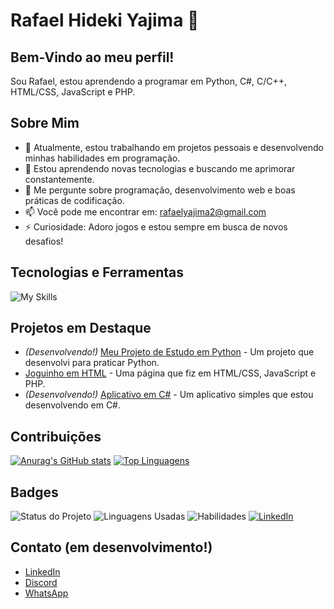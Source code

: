 # Rafael Hideki Yajima 👋

## Bem-Vindo ao meu perfil!
Sou Rafael, estou aprendendo a programar em Python, C#, C/C++, HTML/CSS, JavaScript e PHP.

## Sobre Mim
- 🔭 Atualmente, estou trabalhando em projetos pessoais e desenvolvendo minhas habilidades em programação.
- 🌱 Estou aprendendo novas tecnologias e buscando me aprimorar constantemente.
- 💬 Me pergunte sobre programação, desenvolvimento web e boas práticas de codificação.
- 📫 Você pode me encontrar em: [rafaelyajima2@gmail.com](mailto:rafaelyajima2@gmail.com)
- ⚡ Curiosidade: Adoro jogos e estou sempre em busca de novos desafios!

## Tecnologias e Ferramentas
![My Skills](https://skillicons.dev/icons?i=python,csharp,c,cpp,html,css,javascript,php)

## Projetos em Destaque
- *(Desenvolvendo!)* [Meu Projeto de Estudo em Python](link-do-projeto) - Um projeto que desenvolvi para praticar Python.
- [Joguinho em HTML](https://rafaelyajima.github.io/Joguinho/) - Uma página que fiz em HTML/CSS, JavaScript e PHP.
- *(Desenvolvendo!)* [Aplicativo em C#](link-do-projeto) - Um aplicativo simples que estou desenvolvendo em C#.

## Contribuições
[![Anurag's GitHub stats](https://github-readme-stats.vercel.app/api?username=rafaelyajima&show_icons=true&theme=radical)](https://github.com/rafaelyajima)
[![Top Linguagens](https://github-readme-stats.vercel.app/api/top-langs/?username=rafaelyajima&layout=compact&theme=radical)](https://github.com/rafaelyajima)

## Badges
![Status do Projeto](https://img.shields.io/badge/Status-Ativo-brightgreen)
![Linguagens Usadas](https://img.shields.io/badge/Linguagens-Python%2C%20JavaScript%2C%20C%23-blue)
![Habilidades](https://img.shields.io/badge/Habilidades-Python%2C%20HTML%2C%20CSS%2C%20JavaScript-lightblue)
[![LinkedIn](https://img.shields.io/badge/LinkedIn-rafaelyajima-blue?style=social)](https://www.linkedin.com/in/rafaelyajima)

## Contato (em desenvolvimento!)
- [LinkedIn](link-do-linkedin)
- [Discord](link-do-discord)
- [WhatsApp](link-do-whatsapp)